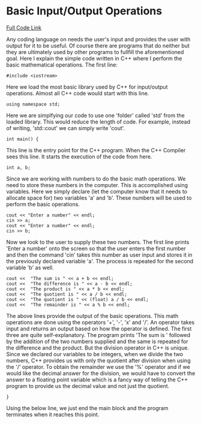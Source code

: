 # Basic Input/Output Operations

[Full Code Link](tutorial1.cpp)

Any coding language on needs the user's input and provides the user with output for it to be useful. Of course there are programs that do neither but they are ultimately used by other programs to fullfill the aforementioned goal. Here I explain the simple code written in C++ where I perform the basic mathematical operations. The first line:
```
#include <iostream>
```
Here we load the most basic library used by C++ for input/output operations. Almost all C++ code would start with this line.
```
using namespace std;
```
Here we are simplfying our code to use one 'folder' called 'std' from the loaded library. This would reduce the length of code. For example, instead of writing, 'std::cout' we can simply write 'cout'.
```
int main() { 
```
This line is the entry point for the C++ program. When the C++ Compiler sees this line. It starts the execution of the code from here.
```
int a, b;
```
Since we are working with numbers to do the basic math operations. We need to store these numbers in the computer. This is accomplished using variables. Here we simply declare (let the computer know that it needs to allocate space for) two variables 'a' and 'b'. These numbers will be used to perform the basic operations. 
```
cout << "Enter a number" << endl;
cin >> a;
cout << "Enter a number" << endl;
cin >> b;
```
Now we look to the user to supply these two numbers. The first line prints 'Enter a number' onto the screen so that the user enters the first number and then the command 'cin' takes this number as user input and stores it in the previously declared variable 'a'. The process is repeated for the second variable 'b' as well.
```
cout <<  "The sum is " << a + b << endl;
cout <<  "The difference is " << a - b << endl;
cout <<  "The product is " << a * b << endl;
cout <<  "The quotient is " << a / b << endl;
cout <<  "The quotient is " << (float) a / b << endl;
cout <<  "The remainder is " << a % b << endl;
```
The above lines provide the output of the basic operations. This math operations are done using the operators '+', '-', 'x' and '/'. An operator takes input and returns an output based on how the operator is defined. The first three are quite self-explanatory. The program prints 'The sum is ' followed by the addition of the two numbers supplied and the same is repeated for the difference and the product. But the division operator in C++ is unique. Since we declared our variables to be integers, when we divide the two numbers, C++ provides us with only the quotient after division when using the '/' operator. To obtain the remainder we use the '%' operator and if we would like the decimal answer for the division, we would have to convert the answer to a floating point variable which is a fancy way of telling the C++ program to provide us the decimal value and not just the quotient.
```
}
```
Using the below line, we just end the main block and the program terminates when it reaches this point.